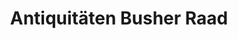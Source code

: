 ---
title: "Antiquitäten Busher Raad"
url: /saarbruecken/antiquitaeten-busher-raad/
shop: Antiquitäten
---